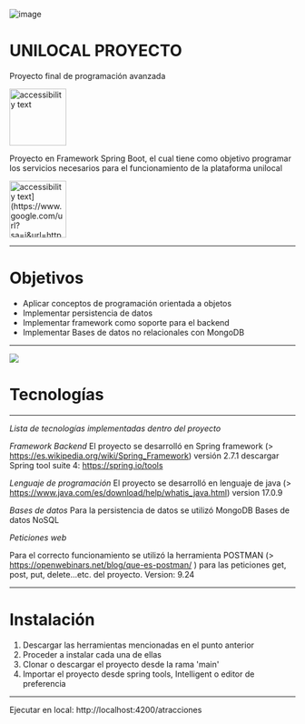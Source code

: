 ![image](https://github.com/DanielaAndreaGonzalez/Unilocal_Programacion_Avanzada/assets/67668910/6f7bac2a-3926-494f-ad5b-764552a4109d)
# UNILOCAL PROYECTO
Proyecto final de programación avanzada


<img src="[https://encrypted-tbn0.gstatic.com/images?q=tbn:ANd9GcTuq0K8Nk2_AUSWsvqJCkL5Z_Z7m8_CfhFdIg&usqp=CAU](https://www.armadilloamarillo.com/wp-content/uploads/spring-boot-ok.png)" width="100" alt="accessibility text">




Proyecto en Framework Spring Boot, el cual tiene como objetivo programar los servicios necesarios para el funcionamiento de la plataforma unilocal




<img src="[https://cdn.computerhoy.com/sites/navi.axelspringer.es/public/media/image/2019/09/10-parques-atracciones-espectaculares-mundo-puedes-visitar_10.jpg" width="100" alt="accessibility text](https://www.google.com/url?sa=i&url=https%3A%2F%2Frootstack.com%2Fes%2Fblog%2Fjava-tips-cinco-consejos-para-desarrollar-con-este-lenguaje-de-programacion&psig=AOvVaw04tuNtSkI1BVDow8Sys2Ak&ust=1713551281613000&source=images&cd=vfe&opi=89978449&ved=0CBIQjRxqFwoTCIjGlI6yzIUDFQAAAAAdAAAAABAE)">

****************************************************************************************************************************************************
# Objetivos

* Aplicar conceptos de programación orientada a objetos
* Implementar persistencia de datos
* Implementar framework como soporte para el backend
* Implementar Bases de datos no relacionales con MongoDB
*****************************************************************************************************************************************************
<img src="https://www.google.com/url?sa=i&url=https%3A%2F%2Fes.m.wikipedia.org%2Fwiki%2FArchivo%3AMongoDB_Logo.svg&psig=AOvVaw1ftSotx6hcybryDypublOc&ust=1713551336745000&source=images&cd=vfe&opi=89978449&ved=0CBIQjRxqFwoTCKiPuaeyzIUDFQAAAAAdAAAAABAE">


# Tecnologías
******************************************************************************************************************************************************
*Lista de tecnologías implementadas dentro del proyecto*

 *Framework Backend*
El proyecto se desarrolló en Spring framework (> https://es.wikipedia.org/wiki/Spring_Framework) versión 2.7.1 descargar Spring tool suite 4: https://spring.io/tools

 *Lenguaje de programación*
El proyecto se desarrolló en lenguaje de java (> https://www.java.com/es/download/help/whatis_java.html)  version 17.0.9

*Bases de datos*
Para la persistencia de datos se utilizó MongoDB Bases de datos NoSQL

*Peticiones web*

Para el correcto funcionamiento se utilizó la herramienta POSTMAN (> https://openwebinars.net/blog/que-es-postman/ ) 
para las peticiones get, post, put, delete...etc. del proyecto. Version: 9.24
****************************************************************************************************************************************************
# Instalación

1. Descargar las herramientas mencionadas en el punto anterior
2. Proceder a instalar cada una de ellas
3. Clonar o descargar el proyecto desde la rama 'main'
4. Importar el proyecto desde spring tools, Intelligent o editor de preferencia

****************************************************************************************************************************************************

Ejecutar en local: http://localhost:4200/atracciones
